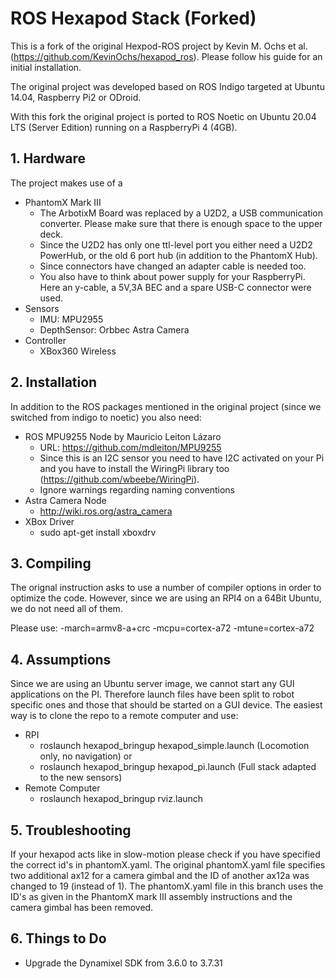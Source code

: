 # ROS Hexapod Stack (Forked)


This is a fork of the original Hexpod-ROS project by Kevin M. Ochs et al. (https://github.com/KevinOchs/hexapod_ros). Please follow his guide for an initial installation.

The original project was developed based on ROS Indigo targeted at Ubuntu 14.04, Raspberry Pi2 or ODroid.

With this fork the original project is ported to ROS Noetic on Ubuntu 20.04 LTS (Server Edition) running on a RaspberryPi 4 (4GB).  


## 1. Hardware

The project makes use of a 

* PhantomX Mark III
  * The ArbotixM Board was replaced by a U2D2, a USB communication converter. Please make sure that there is enough space to the upper deck.  
  * Since the U2D2 has only one ttl-level port you either need a U2D2 PowerHub, or the old 6 port hub (in addition to the PhantomX Hub).
  * Since connectors have changed an adapter cable is needed too.
  * You also have to think about power supply for your RaspberryPi. Here an y-cable, a 5V,3A BEC and a spare USB-C connector were used.
* Sensors
  * IMU: MPU2955
  * DepthSensor: Orbbec Astra Camera
* Controller
  * XBox360 Wireless

## 2. Installation

In addition to the ROS packages mentioned in the original project (since we switched from  indigo to noetic) you also need:

* ROS MPU9255 Node by Mauricio Leiton Lázaro
  *  URL: https://github.com/mdleiton/MPU9255
  *  Since this is an I2C sensor you need to have I2C activated on your Pi and you have to install the WiringPi library too (https://github.com/wbeebe/WiringPi).
  *  Ignore warnings regarding naming conventions
* Astra Camera Node
  * http://wiki.ros.org/astra_camera  
* XBox Driver
  * sudo apt-get install xboxdrv  
  

## 3. Compiling

The orignal instruction asks to use a number of compiler options in order to optimize the code. However, since we are using an RPI4 on a 64Bit Ubuntu, we do not need all of them.

Please use: -march=armv8-a+crc -mcpu=cortex-a72 -mtune=cortex-a72

## 4. Assumptions

Since we are using an Ubuntu server image, we cannot start any GUI applications on the PI. Therefore launch files have been split to robot specific ones and those that should be started on a GUI device. The easiest way is to clone the repo to a remote computer and use:

* RPI
  * roslaunch hexapod_bringup hexapod_simple.launch (Locomotion only, no navigation) or
  * roslaunch hexapod_bringup hexapod_pi.launch (Full stack adapted to the new sensors)
* Remote Computer
  * roslaunch hexapod_bringup rviz.launch

## 5. Troubleshooting

If your hexapod acts like in slow-motion please check if you have specified the correct id's in phantomX.yaml. The original phantomX.yaml file specifies two additional ax12 for a camera gimbal and the ID of another ax12a was changed to 19 (instead of 1). The phantomX.yaml file in this branch uses the ID's as given in the PhantomX mark III assembly instructions and the camera gimbal has been removed.

## 6. Things to Do

* Upgrade the Dynamixel SDK from 3.6.0 to 3.7.31
